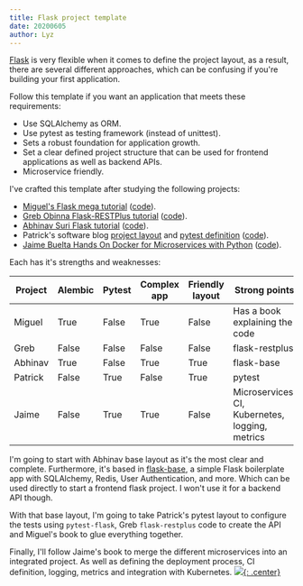 ```yaml
---
title: Flask project template
date: 20200605
author: Lyz
---
```


[Flask](flask.md) is very flexible when it comes to define the project layout,
as a result, there are several different approaches, which can be confusing if
you're building your first application.

Follow this template if you want an application that meets these requirements:

* Use SQLAlchemy as ORM.
* Use pytest as testing framework (instead of unittest).
* Sets a robust foundation for application growth.
* Set a clear defined project structure that can be used for frontend
    applications as well as backend APIs.
* Microservice friendly.

I've crafted this template after studying the following projects:

* [Miguel's Flask mega
    tutorial](https://blog.miguelgrinberg.com/post/the-flask-mega-tutorial-part-i-hello-world)
    ([code](https://github.com/miguelgrinberg/flasky/)).
* [Greb Obinna Flask-RESTPlus
    tutorial](https://www.freecodecamp.org/news/structuring-a-flask-restplus-web-service-for-production-builds-c2ec676de563/)
    ([code](https://github.com/cosmic-byte/flask-restplus-boilerplate)).
* [Abhinav Suri Flask
    tutorial](https://www.freecodecamp.org/news/how-to-use-python-and-flask-to-build-a-web-app-an-in-depth-tutorial-437dbfe9f1c6/)
    ([code](https://github.com/abhisuri97/penn-club-ratings)).
* Patrick's software blog
    [project layout](http://www.patricksoftwareblog.com/structuring-a-flask-project/)
    and [pytest
    definition](https://www.patricksoftwareblog.com/testing-a-flask-application-using-pytest/)
    ([code](https://gitlab.com/patkennedy79/flask_user_management_example)).
* [Jaime Buelta Hands On Docker for Microservices with
    Python](https://www.packtpub.com/eu/web-development/hands-on-docker-for-microservices-with-python)
    ([code](https://github.com/PacktPublishing/Hands-On-Docker-for-Microservices-with-Python/tree/master/Chapter11)).

Each has it's strengths and weaknesses:

| Project | Alembic | Pytest | Complex app | Friendly layout | Strong points                                   |
| ---     | ---     | ---    | ---         | ---             | ---                                             |
| Miguel  | True    | False  | True        | False           | Has a book explaining the code                  |
| Greb    | False   | False  | False       | False           | flask-restplus                                  |
| Abhinav | True    | False  | True        | True            | flask-base                                      |
| Patrick | False   | True   | False       | True            | pytest                                          |
| Jaime   | False   | True   | True        | False           | Microservices, CI, Kubernetes, logging, metrics |


I'm going to start with Abhinav base layout as it's the most clear and
complete. Furthermore, it's based in
[flask-base](https://github.com/hack4impact/flask-base), a simple Flask
boilerplate app with SQLAlchemy, Redis, User Authentication, and more. Which can
be used directly to start a frontend flask project. I won't use it for a backend
API though.

With that base layout, I'm going to take Patrick's pytest layout to
configure the tests using `pytest-flask`, Greb `flask-restplus` code to create the API and Miguel's
book to glue everything together.

Finally, I'll follow Jaime's book to merge the different microservices into an
integrated project. As well as defining the deployment process, CI definition,
logging, metrics and integration with Kubernetes.
[![](not-by-ai.svg){: .center}](https://notbyai.fyi)

